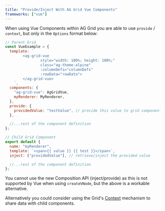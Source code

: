 ```yaml
---
title: "Provide/Inject With AG Grid Vue Components"
frameworks: ["vue"]
---
```


When using Vue Components within AG Grid you are able to use `provide` / `context`, but only in the `Options` format below:

```js
// Parent Grid
const VueExample = {
  template: `
        <ag-grid-vue
                style="width: 100%; height: 100%;"
                class="ag-theme-alpine"
                :columnDefs="columnDefs"
                :rowData="rowData">
        </ag-grid-vue>
    `,
  components: {
    "ag-grid-vue": AgGridVue,
    myRenderer: MyRenderer,
  },
  provide: {
    providedValue: "testValue", // provide this value to grid components
  },

  //...rest of the component definition
};

// Child Grid Component
export default {
  name: "myRenderer",
  template: `<span>{{ value }} {{ test }}</span>`,
  inject: ["providedValue"], // retrieve/inject the provided value

  //...rest of the component definition
};
```

You cannot use the new Composition API (inject/provide) as this is not supported by Vue when using `createVNode`, but the above is a workable alternative.

Alternatively you could consider using the Grid's [Context](/context/) mechanism to share data with child components.
